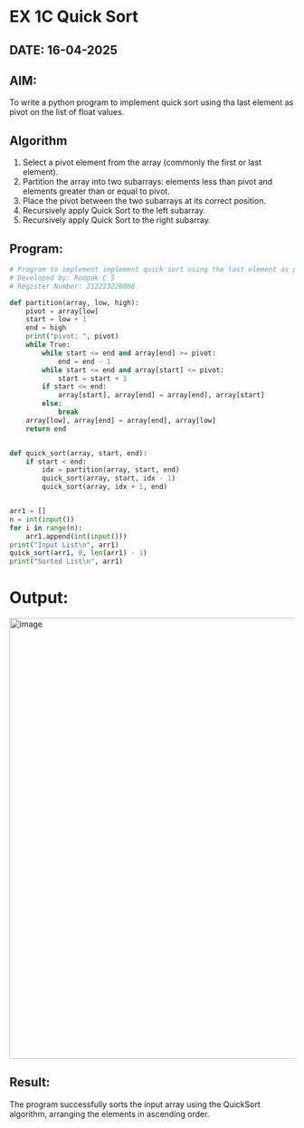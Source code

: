 # EX 1C Quick Sort

## DATE: 16-04-2025

## AIM:

To write a python program to implement quick sort using tha last element as pivot on the list of float values.

## Algorithm

1. Select a pivot element from the array (commonly the first or last element).
2. Partition the array into two subarrays: elements less than pivot and elements greater than or equal to pivot.
3. Place the pivot between the two subarrays at its correct position.
4. Recursively apply Quick Sort to the left subarray.
5. Recursively apply Quick Sort to the right subarray.

## Program:

```python
# Program to implement implement quick sort using the last element as pivot on the list of float values.
# Developed by: Roopak C S
# Register Number: 212223220088

def partition(array, low, high):
    pivot = array[low]
    start = low + 1
    end = high
    print("pivot: ", pivot)
    while True:
        while start <= end and array[end] >= pivot:
            end = end - 1
        while start <= end and array[start] <= pivot:
            start = start + 1
        if start <= end:
            array[start], array[end] = array[end], array[start]
        else:
            break
    array[low], array[end] = array[end], array[low]
    return end


def quick_sort(array, start, end):
    if start < end:
        idx = partition(array, start, end)
        quick_sort(array, start, idx - 1)
        quick_sort(array, idx + 1, end)


arr1 = []
n = int(input())
for i in range(n):
    arr1.append(int(input()))
print("Input List\n", arr1)
quick_sort(arr1, 0, len(arr1) - 1)
print("Sorted List\n", arr1)
```

# Output:
<img width="950" height="779" alt="image" src="https://github.com/user-attachments/assets/e8509281-9a05-43eb-93e3-a9b0c21a9fc0" />

## Result:

The program successfully sorts the input array using the QuickSort algorithm, arranging the elements in ascending order.
